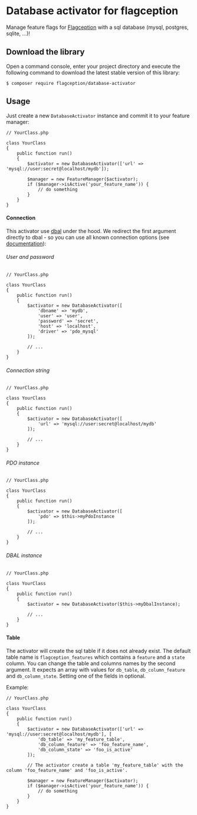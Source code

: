 # Database activator for flagception
Manage feature flags for [Flagception](https://packagist.org/packages/flagception/flagception) with a sql database (mysql, postgres, sqlite, ...)!

Download the library
---------------------------

Open a command console, enter your project directory and execute the
following command to download the latest stable version of this library:

```console
$ composer require flagception/database-activator
```

Usage
---------------------------

Just create a new `DatabaseActivator` instance and commit it to your feature manager:

```
// YourClass.php

class YourClass
{
    public function run()
    {
        $activator = new DatabaseActivator(['url' => 'mysql://user:secret@localhost/mydb']);
        
        $manager = new FeatureManager($activator);
        if ($manager->isActive('your_feature_name')) {
            // do something
        }
    }
}
```

#### Connection

This activator use [dbal](https://packagist.org/packages/doctrine/dbal) under the hood. We redirect the first argument
directly to dbal - so you can use all known connection options (see [documentation](https://www.doctrine-project.org/projects/doctrine-dbal/en/2.7/reference/configuration.html)):

###### User and password

```
// YourClass.php

class YourClass
{
    public function run()
    {
        $activator = new DatabaseActivator([
            'dbname' => 'mydb',
            'user' => 'user',
            'password' => 'secret',
            'host' => 'localhost',
            'driver' => 'pdo_mysql'
        ]);
        
        // ...
    }
}
```

###### Connection string

```
// YourClass.php

class YourClass
{
    public function run()
    {
        $activator = new DatabaseActivator([
            'url' => 'mysql://user:secret@localhost/mydb'
        ]);
        
        // ...
    }
}
```

###### PDO instance

```
// YourClass.php

class YourClass
{
    public function run()
    {
        $activator = new DatabaseActivator([
            'pdo' => $this->myPdoInstance
        ]);
        
        // ...
    }
}
```

###### DBAL instance

```
// YourClass.php

class YourClass
{
    public function run()
    {
        $activator = new DatabaseActivator($this->myDbalInstance);
        
        // ...
    }
}
```

#### Table

The activator will create the sql table if it does not already exist. The default table name is `flagception_features` which contains
a `feature` and a `state` column. You can change the table and columns names by the second argument. It expects
an array with values for `db_table`, `db_column_feature` and `db_column_state`. Setting one of the fields in optional.

Example:

```
// YourClass.php

class YourClass
{
    public function run()
    {
        $activator = new DatabaseActivator(['url' => 'mysql://user:secret@localhost/mydb'], [
            'db_table' => 'my_feature_table',
            'db_column_feature' => 'foo_feature_name',
            'db_column_state' => 'foo_is_active'
        ]);
        
        // The activator create a table 'my_feature_table' with the column 'foo_feature_name' and 'foo_is_active'.
        
        $manager = new FeatureManager($activator);
        if ($manager->isActive('your_feature_name')) {
            // do something
        }
    }
}
```